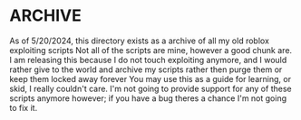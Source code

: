# ARCHIVE

As of 5/20/2024, this directory exists as a archive of all my old roblox exploiting scripts
Not all of the scripts are mine, however a good chunk are.
I am releasing this because I do not touch exploiting anymore, and I would rather give to the world and archive my scripts rather then purge them or keep them locked away forever
You may use this as a guide for learning, or skid, I really couldn't care.
I'm not going to provide support for any of these scripts anymore however; if you have a bug theres a chance I'm not going to fix it.
